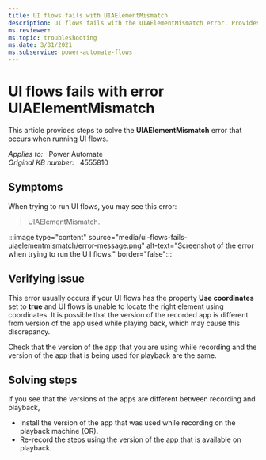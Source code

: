 ```yaml
---
title: UI flows fails with UIAElementMismatch
description: UI flows fails with the UIAElementMismatch error. Provides steps to solve this issue.
ms.reviewer: 
ms.topic: troubleshooting
ms.date: 3/31/2021
ms.subservice: power-automate-flows
---
```

# UI flows fails with error UIAElementMismatch

This article provides steps to solve the **UIAElementMismatch** error that occurs when running UI flows.

_Applies to:_ &nbsp; Power Automate  
_Original KB number:_ &nbsp; 4555810

## Symptoms

When trying to run UI flows, you may see this error:

> UIAElementMismatch.

:::image type="content" source="media/ui-flows-fails-uiaelementmismatch/error-message.png" alt-text="Screenshot of the error when trying to run the U I flows." border="false":::

## Verifying issue

This error usually occurs if your UI flows has the property **Use coordinates** set to **true** and UI flows is unable to locate the right element using coordinates. It is possible that the version of the recorded app is different from version of the app used while playing back, which may cause this discrepancy.

Check that the version of the app that you are using while recording and the version of the app that is being used for playback are the same.

## Solving steps

If you see that the versions of the apps are different between recording and playback,

- Install the version of the app that was used while recording on the playback machine (OR).
- Re-record the steps using the version of the app that is available on playback.
